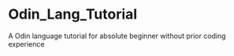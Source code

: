 # Odin_Lang_Tutorial
A Odin language tutorial for absolute beginner without prior coding experience
